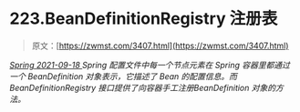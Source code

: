 <!--yml
category: 未分类
date: 0001-01-01 00:00:00
--->

# 223.BeanDefinitionRegistry 注册表

> 原文：[https://zwmst.com/3407.html](https://zwmst.com/3407.html)

   [ *Spring* ](https://zwmst.com/spring)*[ <time datetime="2021-09-18T14:36:28+08:00"> 2021-09-18 </time> ](https://zwmst.com/3407.html)  Spring 配置文件中每一个节点元素在 Spring 容器里都通过一个 BeanDefinition 对象表示，它描述了 Bean 的配置信息。而 BeanDefinitionRegistry 接口提供了向容器手工注册BeanDefinition 对象的方法。*